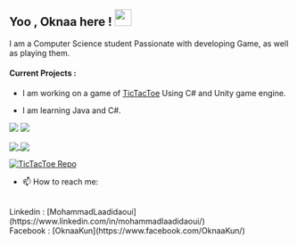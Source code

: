 ## Yoo , Oknaa here ! <img src="https://raw.githubusercontent.com/MartinHeinz/MartinHeinz/master/wave.gif" width="30px">


I am a Computer Science student Passionate with developing Game, as well as playing them.

#### Current Projects : 
 - I am working on a game of [TicTacToe](https://github.com/Joknaa/TicTacToe) Using C# and Unity game engine.

- I am learning Java and C#.


![](https://img.shields.io/badge/Editor-IntellijIDEA-informational?style=flat&logo=<LOGO_NAME>&logoColor=white&color=critical)
![](https://img.shields.io/badge/GameEngine-Unity-informational?style=flat&logo=/Images/unity.svg&logoColor=white&color=lightgrey)
<br>

<a href="https://github.com/joknaa">
  <img align="center" src="https://github-readme-stats.vercel.app/api/top-langs/?username=joknaa&hide=ShaderLab,hlsl&theme=material-palenight" />
</a>
<a href="https://github.com/joknaa">
  <img align="center" src="https://github-readme-stats.vercel.app/api?username=joknaa&show_icons=true&theme=material-palenight" />
</a>

[![TicTacToe Repo](https://github-readme-stats.vercel.app/api/pin/?username=joknaa&repo=tictactoe&theme=material-palenight)](https://github.com/joknaa/TicTacToe)


- 📫 How to reach me: 
<br>
Linkedin  : [MohammadLaadidaoui](https://www.linkedin.com/in/mohammadlaadidaoui/)
 <br>
Facebook : [OknaaKun](https://www.facebook.com/OknaaKun/)
